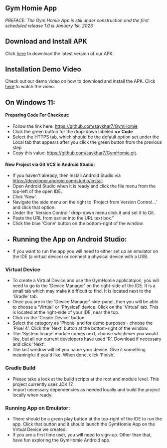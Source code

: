 ## Gym Homie App
*PREFACE: The Gym Homie App is still under construction and the first scheduled release 1.0 is January 1st, 2023*


## Download and Install APK

Click [here](https://github.com/saykhar7/GymHomie/releases/download/GymHomieAppV2_Release/GymHomie_APK_V2.apk) to download the latest version of our APK.

## Installation Demo Video

Check out our demo video on how to download and install the APK. Click [here](https://youtu.be/hJfocKUnMSQ) to watch the video.




## On Windows 11:
#### Preparing Code For Checkout:
* Follow the link here: https://github.com/saykhar7/GymHomie
* Click the green button for the drop-down labeled **<> Code**
* Select the HTTPS tab, which should be the default option set under the Local tab that appears after you click the green button from the previous step
* Copy this value: https://github.com/saykhar7/GymHomie.git. 
#### New Project via Git VCS in Android Studio:
* If you haven't already, then install Android Studio via https://developer.android.com/studio/install.
* Open Android Studio when it is ready and click the file menu from the top-left of the open IDE.
* Click 'New'.
* Navigate the side menu on the right to 'Project from Version Control...' and click that option.
* Under the 'Version Control:' drop-down menu click it and set it to Git.
* Paste the URL from earlier into the URL text box."
* Click the blue 'Clone' button on the bottom-right of the window.
* ## Running the App on Android Studio:
* If you want to run the app you will need to either set up an emulator on the IDE (a virtual device) or connect a physical device with a USB.
### Virtual Device
* To create a Virtual Device and use the GymHomie applicatqion, you will need to go to the 'Device Manager' on the right-side of the IDE. It is a small tab which may make it difficult to find. It is located next to the 'Gradle' tab.
* Once you are in the 'Device Manager' side-panel, then you will be able to choose a 'Virtual' or 'Physical' device. Click on the 'Virtual' tab. This is located at the right-side of your IDE, near the top.
* Click on the 'Create Device' button.
* Select the category as 'Phone' and for demo purposes - choose the 'Pixel 4'. Click the 'Next' button at the bottom-right of the window.
* The 'System Image' module comes next, choose whichever you would like, but all our current developers have used 'R'. Download if necessary and click 'Next'.
* The last window will let you name your device. Give it something meaningful if you'd like. When done, click 'Finish'.
### Gradle Build
* Please take a look at the build scripts at the root and module level. This project currently uses JDK 17.
* Import necessary dependencies as needed locally and build the project locally when ready.
### Running App on Emulator:
* There should be a green play button at the top-right of the IDE to run the app. Click that button and it should launch the GymHomie App on the Virtual Device we created.
* If you are a first time user, you will need to sign-up. Other than that, have fun exploring the GymHomie Android app. 
 
